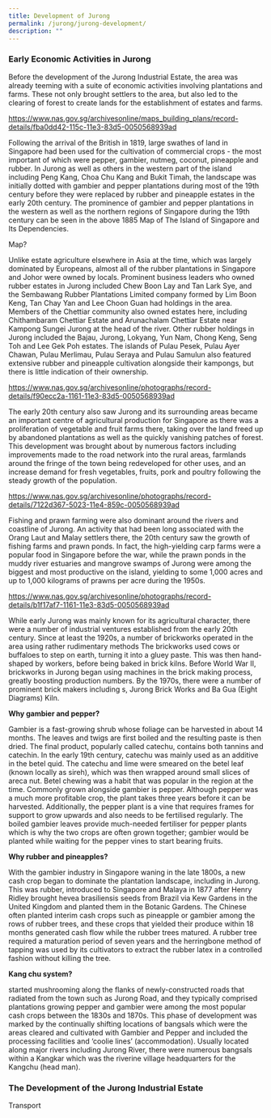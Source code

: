 ```yaml
---
title: Development of Jurong
permalink: /jurong/jurong-development/
description: ""
---
```

### **Early Economic Activities in Jurong**

Before the development of the Jurong Industrial Estate, the area was already teeming with a suite of economic activities involving plantations and farms. These not only brought settlers to the area, but also led to the clearing of forest to create lands for the establishment of estates and farms.

https://www.nas.gov.sg/archivesonline/maps_building_plans/record-details/fba0dd42-115c-11e3-83d5-0050568939ad 

Following the arrival of the British in 1819, large swathes of land in Singapore had been used for the cultivation of commercial crops - the most important of which were pepper, gambier, nutmeg, coconut, pineapple and rubber. In Jurong as well as others in the western part of the island including Peng Kang, Choa Chu Kang and Bukit Timah, the landscape was initially dotted with gambier and pepper plantations during most of the 19th century before they were replaced by rubber and pineapple estates in the early 20th century. The prominence of gambier and pepper plantations in the western as well as the northern regions of Singapore during the 19th century can be seen in the above 1885 Map of The Island of Singapore and Its Dependencies.

Map?

Unlike estate agriculture elsewhere in Asia at the time, which was largely dominated by Europeans, almost all of the rubber plantations in Singapore and Johor were owned by locals. Prominent business leaders who owned rubber estates in Jurong included Chew Boon Lay and Tan Lark Sye, and the Sembawang Rubber Plantations Limited company formed by Lim Boon Keng, Tan Chay Yan and Lee Choon Guan had holdings in the area. Members of the Chettiar community also owned estates here, including Chithambaram Chettiar Estate and Arunachalam Chettiar Estate near Kampong Sungei Jurong at the head of the river. Other rubber holdings in Jurong included the Bajau, Jurong, Lokyang, Yun Nam, Chong Keng, Seng Toh and Lee Gek Poh estates. The islands of Pulau Pesek, Pulau Ayer Chawan, Pulau Merlimau, Pulau Seraya and Pulau Samulun also featured extensive rubber and pineapple cultivation alongside their kampongs, but there is little indication of their ownership. 

https://www.nas.gov.sg/archivesonline/photographs/record-details/f90ecc2a-1161-11e3-83d5-0050568939ad

The early 20th century also saw Jurong and its surrounding areas became an important centre of agricultural production for Singapore as there was a proliferation of vegetable and fruit farms there, taking over the land freed up by abandoned plantations as well as the quickly vanishing patches of forest. This development was brought about by numerous factors including improvements made to the road network into the rural areas, farmlands around the fringe of the town being redeveloped for other uses, and an increase demand for fresh vegetables, fruits, pork and poultry following the steady growth of the population.

https://www.nas.gov.sg/archivesonline/photographs/record-details/7122d367-5023-11e4-859c-0050568939ad

Fishing and prawn farming were also dominant around the rivers and coastline of Jurong. An activity that had been long associated with the Orang Laut and Malay settlers there, the 20th century saw the growth of fishing farms and prawn ponds. In fact, the high-yielding carp farms were a popular food in Singapore before the war, while the prawn ponds in the muddy river estuaries and mangrove swamps of Jurong were among the biggest and most productive on the island, yielding to some 1,000 acres and up to 1,000 kilograms of prawns per acre during the 1950s.

https://www.nas.gov.sg/archivesonline/photographs/record-details/b1f17af7-1161-11e3-83d5-0050568939ad

While early Jurong was mainly known for its agricultural character, there were a number of industrial ventures established from the early 20th century. Since at least the 1920s, a number of brickworks operated in the area using rather rudimentary methods The brickworks used cows or buffaloes to step on earth, turning it into a gluey paste. This was then hand-shaped by workers, before being baked in brick kilns. Before World War II, brickworks in Jurong began using machines in the brick making process, greatly boosting production numbers. By the 1970s, there were a number of prominent brick makers including s, Jurong Brick Works and Ba Gua (Eight Diagrams) Kiln.

**Why gambier and pepper?**

Gambier is a fast-growing shrub whose foliage can be harvested in about 14 months. The leaves and twigs are first boiled and the resulting paste is then dried. The final product, popularly called catechu, contains both tannins and catechin. In the early 19th century, catechu was mainly used as an additive in the betel quid. The catechu and lime were smeared on the betel leaf (known locally as sireh), which was then wrapped around small slices of areca nut. Betel chewing was a habit that was popular in the region at the time. Commonly grown alongside gambier is pepper. Although pepper was a much more profitable crop, the plant takes three years before it can be harvested. Additionally, the pepper plant is a vine that requires frames for support to grow upwards and also needs to be fertilised regularly. The boiled gambier leaves provide much-needed fertiliser for pepper plants which is why the two crops are often grown together; gambier would be planted while waiting for the pepper vines to start bearing fruits.

**Why rubber and pineapples?**

With the gambier industry in Singapore waning in the late 1800s, a new cash crop began to dominate the plantation landscape, including in Jurong. This was rubber, introduced to Singapore and Malaya in 1877 after Henry Ridley brought hevea brasiliensis seeds from Brazil via Kew Gardens in the United Kingdom and planted them in the Botanic Gardens. The Chinese often planted interim cash crops such as pineapple or gambier among the rows of rubber trees, and these crops that yielded their produce within 18 months generated cash flow while the rubber trees matured. A rubber tree required a maturation period of seven years and the herringbone method of tapping was used by its cultivators to extract the rubber latex in a controlled fashion without killing the tree. 

**Kang chu system?**

started mushrooming along the flanks of newly-constructed roads that radiated from the town such as Jurong Road, and they typically comprised plantations growing pepper and gambier were among the most popular cash crops between the 1830s and 1870s. This phase of development was marked by the continually shifting locations of bangsals which were the areas cleared and cultivated with Gambier and Pepper and included the processing facilities and ‘coolie lines’ (accommodation). Usually located along major rivers including Jurong River, there were numerous bangsals within a Kangkar which was the riverine village headquarters for the Kangchu (head man).

### **The Development of the Jurong Industrial Estate**

Transport